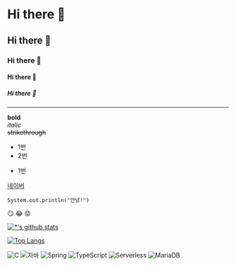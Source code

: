# Hi there 👋
## Hi there 👋
### Hi there 👋
#### Hi there 👋
##### Hi there 👋

---

**bold** <br>
*italic* <br>
~~strikethrough~~
* 1번
* 2번
- 1번


[네이버](www.naver.com)


```
System.out.println("안녕!")
```
:smirk:
:joy:
:rage:


[![*'s github stats](https://github-readme-stats.vercel.app/api?username=SeungJu0104)](https://github.com/SeungJu0104)

[![Top Langs](https://github-readme-stats.vercel.app/api/top-langs/?username=SeungJu0104)](https://github.com/SeungJu0104/github-readme-stats)

![C](https://img.shields.io/badge/-C-123456?style=flat-square&logo=C&logoColor=black)
![자바](https://img.shields.io/badge/-자바-007396?style=flat&logo=Java&logoColor=ffffff)
![Spring](https://img.shields.io/badge/-Spring-6DB33F?style=for-the-badge&logo=Spring&logoColor=white)
![TypeScript](https://img.shields.io/badge/-TypeScript-3178C6?style=flat-square&logo=TypeScript&logoColor=white)
![Serverless](https://img.shields.io/badge/-Serverless-FD5750?style=flat-square&logo=Serverless&logoColor=magenta)
![MariaDB](https://img.shields.io/badge/-MariaDB-1F305F?style=flat-square&logo=mariadb&logoColor=white)

